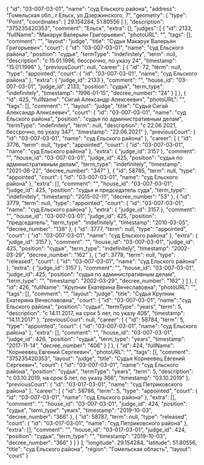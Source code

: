{
    "id": "03-007-03-01",
    "name": "суд Ельского района",
    "address": "Гомельская обл., г.Ельск, ул.Дзержинского, 7",
    "geometry": {
        "type": "Point",
        "coordinates": [
            29.154284,
            51.80556
        ]
    },
    "description": "375235420353",
    "comment": "Ельск",
    "extra": [],
    "judges": [
        {
            "id": 2133,
            "fullName": "Макарук Валерьян Григорьевич",
            "photoURL": "",
            "tags": [],
            "comment": "",
            "layout": "judge",
            "title": "Судья Макарук Валерьян Григорьевич",
            "court": {
                "id": "03-007-03-01",
                "name": "суд Ельского района",
                "position": "судья",
                "termType": "indefinitely",
                "term": null,
                "description": "c 15.01.1996, бессрочно, по указу 24",
                "timestamp": "15.01.1996"
            },
            "previousCourt": null,
            "career": [
                {
                    "id": 72,
                    "term": null,
                    "type": "appointed",
                    "court": {
                        "id": "03-007-03-01",
                        "name": "суд Ельского района"
                    },
                    "extra": {
                        "judge_id": 2133
                    },
                    "comment": "",
                    "house_id": "03-007-03-01",
                    "judge_id": 2133,
                    "position": "судья",
                    "term_type": "indefinitely",
                    "timestamp": "1996-01-15",
                    "decree_number": "24"
                }
            ]
        },
        {
            "id": 425,
            "fullName": "Сигай Александр Алексеевич",
            "photoURL": "",
            "tags": [],
            "comment": "",
            "layout": "judge",
            "title": "Судья Сигай Александр Алексеевич",
            "court": {
                "id": "03-007-03-01",
                "name": "суд Ельского района",
                "position": "судья по административным делам",
                "termType": "indefinitely",
                "term": null,
                "description": "c 22.06.2021, бессрочно, по указу 347",
                "timestamp": "22.06.2021"
            },
            "previousCourt": {
                "id": "03-007-03-01",
                "name": "суд Ельского района"
            },
            "career": [
                {
                    "id": 3776,
                    "term": null,
                    "type": "appointed",
                    "court": {
                        "id": "03-007-03-01",
                        "name": "суд Ельского района"
                    },
                    "extra": {
                        "judge_id": 3157
                    },
                    "comment": "",
                    "house_id": "03-007-03-01",
                    "judge_id": 425,
                    "position": "судья по административным делам",
                    "term_type": "indefinitely",
                    "timestamp": "2021-06-22",
                    "decree_number": "347"
                },
                {
                    "id": 58785,
                    "term": null,
                    "type": "appointed",
                    "court": {
                        "id": "03-007-03-01",
                        "name": "суд Ельского района"
                    },
                    "extra": [],
                    "comment": "",
                    "house_id": "03-007-03-01",
                    "judge_id": 425,
                    "position": "судья и председатель суда",
                    "term_type": "indefinitely",
                    "timestamp": "2015-02-11",
                    "decree_number": "53"
                },
                {
                    "id": 3779,
                    "term": null,
                    "type": "appointed",
                    "court": {
                        "id": "03-007-03-01",
                        "name": "суд Ельского района"
                    },
                    "extra": {
                        "judge_id": 3157
                    },
                    "comment": "",
                    "house_id": "03-007-03-01",
                    "judge_id": 425,
                    "position": "председатель",
                    "term_type": "indefinitely",
                    "timestamp": "2010-03-05",
                    "decree_number": "138"
                },
                {
                    "id": 3777,
                    "term": null,
                    "type": "appointed",
                    "court": {
                        "id": "03-007-03-01",
                        "name": "суд Ельского района"
                    },
                    "extra": {
                        "judge_id": 3157
                    },
                    "comment": "",
                    "house_id": "03-007-03-01",
                    "judge_id": 425,
                    "position": "судья",
                    "term_type": "indefinitely",
                    "timestamp": "2002-03-29",
                    "decree_number": "162"
                },
                {
                    "id": 3778,
                    "term": null,
                    "type": "released",
                    "court": {
                        "id": "03-007-03-01",
                        "name": "суд Ельского района"
                    },
                    "extra": {
                        "judge_id": 3157
                    },
                    "comment": "",
                    "house_id": "03-007-03-01",
                    "judge_id": 425,
                    "position": "судья по административным делам",
                    "term_type": "",
                    "timestamp": "2002-03-29",
                    "decree_number": "162"
                }
            ]
        },
        {
            "id": 426,
            "fullName": "Крупник Екатерина Вячеславовна",
            "photoURL": "",
            "tags": [],
            "comment": "",
            "layout": "judge",
            "title": "Судья Крупник Екатерина Вячеславовна",
            "court": {
                "id": "03-007-03-01",
                "name": "суд Ельского района",
                "position": "судья",
                "termType": "years",
                "term": 5,
                "description": "c 14.11.2017, на срок 5 лет, по указу 406",
                "timestamp": "14.11.2017"
            },
            "previousCourt": null,
            "career": [
                {
                    "id": 58784,
                    "term": 5,
                    "type": "appointed",
                    "court": {
                        "id": "03-007-03-01",
                        "name": "суд Ельского района"
                    },
                    "extra": [],
                    "comment": "",
                    "house_id": "03-007-03-01",
                    "judge_id": 426,
                    "position": "судья",
                    "term_type": "years",
                    "timestamp": "2017-11-14",
                    "decree_number": "406"
                }
            ]
        },
        {
            "id": 424,
            "fullName": "Корнеевец Евгений Сергеевич",
            "photoURL": "",
            "tags": [],
            "comment": "375235420353",
            "layout": "judge",
            "title": "Судья Корнеевец Евгений Сергеевич",
            "court": {
                "id": "03-007-03-01",
                "name": "суд Ельского района",
                "position": "судья",
                "termType": "years",
                "term": 5,
                "description": "c 03.10.2019, на срок 5 лет, по указу 366",
                "timestamp": "03.10.2019"
            },
            "previousCourt": {
                "id": "03-017-03-01",
                "name": "суд Петриковского района"
            },
            "career": [
                {
                    "id": 58786,
                    "term": 5,
                    "type": "appointed",
                    "court": {
                        "id": "03-007-03-01",
                        "name": "суд Ельского района"
                    },
                    "extra": [],
                    "comment": "",
                    "house_id": "03-007-03-01",
                    "judge_id": 424,
                    "position": "судья",
                    "term_type": "years",
                    "timestamp": "2019-10-03",
                    "decree_number": "366"
                },
                {
                    "id": 58787,
                    "term": null,
                    "type": "released",
                    "court": {
                        "id": "03-017-03-01",
                        "name": "суд Петриковского района"
                    },
                    "extra": [],
                    "comment": "",
                    "house_id": "03-017-03-01",
                    "judge_id": 424,
                    "position": "судья",
                    "term_type": "",
                    "timestamp": "2019-10-03",
                    "decree_number": "366"
                }
            ]
        }
    ],
    "longitude": 29.154284,
    "latitude": 51.80556,
    "title": "суд Ельского района",
    "region": "Гомельская область",
    "layout": "court"
}